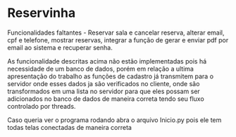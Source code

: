 # Reservinha

Funcionalidades faltantes - Reservar sala e cancelar reserva, alterar email, cpf e telefone, mostrar reservas, integrar a função de gerar e enviar pdf por email ao sistema e recuperar senha.

As funcionalidade descritas acima não estão implementadas pois há necessidade de um banco de dados, porém em relação a ultima apresentação do trabalho as funções de cadastro já transmitem para o servidor onde esses dados ja são verificados no cliente, onde são transformados em uma lista no servidor para que eles possam ser adicionados no banco de dados de maneira correta tendo seu fluxo controlado por threads.

Caso queria ver o programa rodando abra o arquivo Inicio.py pois ele tem todas telas conectadas de maneira correta


